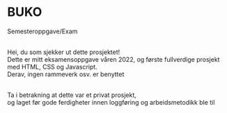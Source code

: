 # BUKO
Semesteroppgave/Exam <br><br>

Hei, du som sjekker ut dette prosjektet! <br>
Dette er mitt eksamensoppgave våren 2022, og første fullverdige prosjekt med HTML, CSS og Javascript.<br>
Derav, ingen rammeverk osv. er benyttet <br><br>

Ta i betrakning at dette var et privat prosjekt, <br>og laget før gode ferdigheter innen loggføring og arbeidsmetodikk ble til
